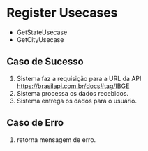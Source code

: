# Register Usecases
 - GetStateUsecase
 - GetCityUsecase

## Caso de Sucesso

1. Sistema faz a requisição para a URL da API https://brasilapi.com.br/docs#tag/IBGE
2. Sistema processa os dados recebidos.
3. Sistema entrega os dados para o usuário.

## Caso de Erro 

1. retorna mensagem de erro.
